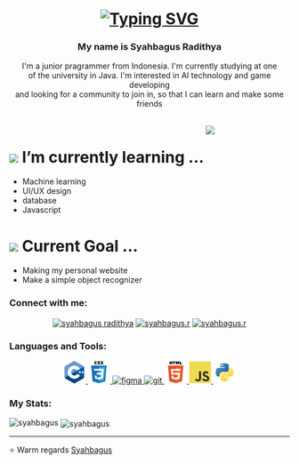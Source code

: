 <h1 align="center">
 <a href="https://git.io/typing-svg"><img src="https://readme-typing-svg.demolab.com?font=Roboto+Slab&size=30&pause=1000&color=4D27E8&center=true&vCenter=true&width=435&lines=Hi%2C+There!+%F0%9F%91%8B;Welcome+to+my+profile;Keep+learning+%F0%9F%93%96;Stay+chill+%E2%98%95" alt="Typing SVG" /></a>
</h1>

<h3 align="center">My name is Syahbagus Radithya</h3>
<p align="center">
  I'm a junior pragrammer from Indonesia. I'm currently studying at one </br>
  of the university in Java. I'm interested in AI technology and game developing </br>
  and looking for a community to join in, so that I can learn and make some friends </br>
</p>
</br>
<img src="https://user-images.githubusercontent.com/80558000/232263723-0c553074-1cd3-4222-a402-5b15977720b3.gif" width=30% align="right"/>

<img src="https://user-images.githubusercontent.com/80558000/232265090-a7700fd8-72bd-404c-8140-f94a6c825fb9.gif" height="50px"/> I’m currently learning ... 
==
- Machine learning
- UI/UX design
- database
- Javascript

<img src="https://user-images.githubusercontent.com/80558000/232265659-e8ea56c0-be3b-44ad-8b56-3df3f3f042ef.gif" height="50px" /> Current Goal ...
==
- Making my personal website
- Make a simple object recognizer

<h3 align="left">Connect with me:</h3>
<p align="center">
<a href="https://www.linkedin.com/in/syahbagus-radithya-6060b3244/" target="blank"><img align="center" src="https://raw.githubusercontent.com/rahuldkjain/github-profile-readme-generator/master/src/images/icons/Social/linked-in-alt.svg" alt="syahbagus radithya" height="30" width="40" /></a>
<a href="https://instagram.com/syahbagus.r" target="blank"><img align="center" src="https://raw.githubusercontent.com/rahuldkjain/github-profile-readme-generator/master/src/images/icons/Social/instagram.svg" alt="syahbagus.r" height="30" width="40" /></a>
<a href="mailto:syahbagusradithya@gmail.com" target="blank"><img align="center" src="https://user-images.githubusercontent.com/80558000/232265895-7cf0645f-ba66-4415-b401-eab390cd112c.png" alt="syahbagus.r" height="30" /></a>
</p>

<h3 align="left">Languages and Tools:</h3>
<p align="center"> 
  <a href="https://www.w3schools.com/cpp/" target="_blank" rel="noreferrer"> <img src="https://raw.githubusercontent.com/devicons/devicon/master/icons/cplusplus/cplusplus-original.svg" alt="cplusplus" width="40" height="40"/>
  <a href="https://www.w3schools.com/css/" target="_blank" rel="noreferrer"> <img src="https://raw.githubusercontent.com/devicons/devicon/master/icons/css3/css3-original-wordmark.svg" alt="css3" width="40" height="40"/> </a> 
  <a href="https://www.figma.com/" target="_blank" rel="noreferrer"> <img src="https://www.vectorlogo.zone/logos/figma/figma-icon.svg" alt="figma" width="40" height="40"/> </a> 
  <a href="https://git-scm.com/" target="_blank" rel="noreferrer"> <img src="https://www.vectorlogo.zone/logos/git-scm/git-scm-icon.svg" alt="git" width="40" height="40"/> </a> 
  <a href="https://www.w3.org/html/" target="_blank" rel="noreferrer"> <img src="https://raw.githubusercontent.com/devicons/devicon/master/icons/html5/html5-original-wordmark.svg" alt="html5" width="40" height="40"/> </a> 
  <a href="https://developer.mozilla.org/en-US/docs/Web/JavaScript" target="_blank" rel="noreferrer"> <img src="https://raw.githubusercontent.com/devicons/devicon/master/icons/javascript/javascript-original.svg" alt="javascript" width="40" height="40"/> </a> 
  <a href="https://www.python.org" target="_blank" rel="noreferrer"> <img src="https://raw.githubusercontent.com/devicons/devicon/master/icons/python/python-original.svg" alt="python" width="40" height="40"/> </a> 
</p>

<h3 align="left">My Stats:</h3>
<p><img align="left" src="https://github-readme-stats.vercel.app/api/top-langs?username=syahbagus&show_icons=true&locale=en&layout=compact" alt="syahbagus" /></p>

<p>&nbsp;<img align="center" src="https://github-readme-stats.vercel.app/api?username=syahbagus&show_icons=true&theme=tokyonight&locale=en" alt="syahbagus" /></p>

---
⭐️ Warm regards [Syahbagus](https://github.com/syahbagus)
